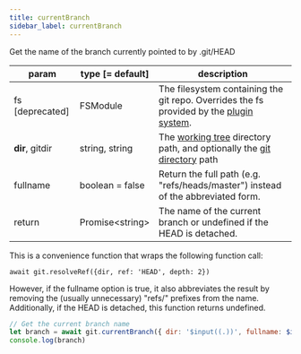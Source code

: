 ```yaml
---
title: currentBranch
sidebar_label: currentBranch
---
```


Get the name of the branch currently pointed to by .git/HEAD

| param           | type [= default]  | description                                                                                                    |
| --------------- | ----------------- | -------------------------------------------------------------------------------------------------------------- |
| fs [deprecated] | FSModule          | The filesystem containing the git repo. Overrides the fs provided by the [plugin system](./plugin_fs.md).      |
| **dir**, gitdir | string, string    | The [working tree](dir-vs-gitdir.md) directory path, and optionally the [git directory](dir-vs-gitdir.md) path |
| fullname        | boolean = false   | Return the full path (e.g. "refs/heads/master") instead of the abbreviated form.                               |
| return          | Promise\<string\> | The name of the current branch or undefined if the HEAD is detached.                                           |

This is a convenience function that wraps the following function call:

`await git.resolveRef({dir, ref: 'HEAD', depth: 2})`

However, if the fullname option is true, it also abbreviates the result by removing the (usually unnecessary) "refs/" prefixes from the name.
Additionally, if the HEAD is detached, this function returns undefined.

```js live
// Get the current branch name
let branch = await git.currentBranch({ dir: '$input((.))', fullname: $input((false)) })
console.log(branch)
```
